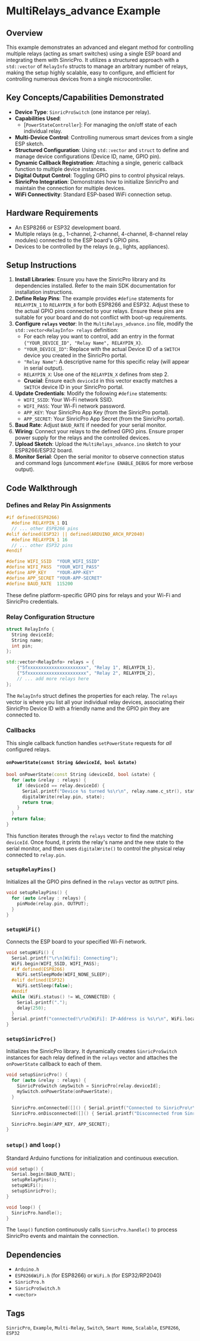 # MultiRelays_advance Example

## Overview
This example demonstrates an advanced and elegant method for controlling multiple relays (acting as smart switches) using a single ESP board and integrating them with SinricPro. It utilizes a structured approach with a `std::vector` of `RelayInfo` structs to manage an arbitrary number of relays, making the setup highly scalable, easy to configure, and efficient for controlling numerous devices from a single microcontroller.

## Key Concepts/Capabilities Demonstrated
*   **Device Type**: `SinricProSwitch` (one instance per relay).
*   **Capabilities Used**:
    *   [`PowerStateController`]: For managing the on/off state of each individual relay.
*   **Multi-Device Control**: Controlling numerous smart devices from a single ESP sketch.
*   **Structured Configuration**: Using `std::vector` and `struct` to define and manage device configurations (Device ID, name, GPIO pin).
*   **Dynamic Callback Registration**: Attaching a single, generic callback function to multiple device instances.
*   **Digital Output Control**: Toggling GPIO pins to control physical relays.
*   **SinricPro Integration**: Demonstrates how to initialize SinricPro and maintain the connection for multiple devices.
*   **WiFi Connectivity**: Standard ESP-based WiFi connection setup.

## Hardware Requirements
*   An ESP8266 or ESP32 development board.
*   Multiple relays (e.g., 1-channel, 2-channel, 4-channel, 8-channel relay modules) connected to the ESP board's GPIO pins.
*   Devices to be controlled by the relays (e.g., lights, appliances).

## Setup Instructions
1.  **Install Libraries**: Ensure you have the SinricPro library and its dependencies installed. Refer to the main SDK documentation for installation instructions.
2.  **Define Relay Pins**: The example provides `#define` statements for `RELAYPIN_1` to `RELAYPIN_8` for both ESP8266 and ESP32. Adjust these to the actual GPIO pins connected to your relays. Ensure these pins are suitable for your board and do not conflict with boot-up requirements.
3.  **Configure `relays` vector**: In the `MultiRelays_advance.ino` file, modify the `std::vector<RelayInfo> relays` definition:
    *   For each relay you want to control, add an entry in the format `{"YOUR_DEVICE_ID", "Relay Name", RELAYPIN_X}`.
    *   `"YOUR_DEVICE_ID"`: Replace with the actual Device ID of a `SWITCH` device you created in the SinricPro portal.
    *   `"Relay Name"`: A descriptive name for this specific relay (will appear in serial output).
    *   `RELAYPIN_X`: Use one of the `RELAYPIN_X` defines from step 2.
    *   **Crucial**: Ensure each `deviceId` in this vector exactly matches a `SWITCH` device ID in your SinricPro portal.
4.  **Update Credentials**: Modify the following `#define` statements:
    *   `WIFI_SSID`: Your Wi-Fi network SSID.
    *   `WIFI_PASS`: Your Wi-Fi network password.
    *   `APP_KEY`: Your SinricPro App Key (from the SinricPro portal).
    *   `APP_SECRET`: Your SinricPro App Secret (from the SinricPro portal).
5.  **Baud Rate**: Adjust `BAUD_RATE` if needed for your serial monitor.
6.  **Wiring**: Connect your relays to the defined GPIO pins. Ensure proper power supply for the relays and the controlled devices.
7.  **Upload Sketch**: Upload the `MultiRelays_advance.ino` sketch to your ESP8266/ESP32 board.
8.  **Monitor Serial**: Open the serial monitor to observe connection status and command logs (uncomment `#define ENABLE_DEBUG` for more verbose output).

## Code Walkthrough

### Defines and Relay Pin Assignments
```cpp
#if defined(ESP8266)
  #define RELAYPIN_1 D1
  // ... other ESP8266 pins
#elif defined(ESP32) || defined(ARDUINO_ARCH_RP2040)
  #define RELAYPIN_1 16
  // ... other ESP32 pins
#endif

#define WIFI_SSID  "YOUR_WIFI_SSID"
#define WIFI_PASS  "YOUR_WIFI_PASS"
#define APP_KEY    "YOUR-APP-KEY"    
#define APP_SECRET "YOUR-APP-SECRET" 
#define BAUD_RATE  115200              
```
These define platform-specific GPIO pins for relays and your Wi-Fi and SinricPro credentials.

### Relay Configuration Structure
```cpp
struct RelayInfo {
  String deviceId;
  String name;
  int pin;
};

std::vector<RelayInfo> relays = {
    {"5fxxxxxxxxxxxxxxxxxxxxxx", "Relay 1", RELAYPIN_1},
    {"5fxxxxxxxxxxxxxxxxxxxxxx", "Relay 2", RELAYPIN_2},
    // ... add more relays here
};
```
The `RelayInfo` struct defines the properties for each relay. The `relays` vector is where you list all your individual relay devices, associating their SinricPro Device ID with a friendly name and the GPIO pin they are connected to.

### Callbacks
This single callback function handles `setPowerState` requests for *all* configured relays.

#### `onPowerState(const String &deviceId, bool &state)`
```cpp
bool onPowerState(const String &deviceId, bool &state) {
  for (auto &relay : relays) {                                                            
    if (deviceId == relay.deviceId) {                                                       
      Serial.printf("Device %s turned %s\r\n", relay.name.c_str(), state ? "on" : "off");     
      digitalWrite(relay.pin, state);                                                         
      return true;                                                                            
    }
  }
  return false; 
}
```
This function iterates through the `relays` vector to find the matching `deviceId`. Once found, it prints the relay's name and the new state to the serial monitor, and then uses `digitalWrite()` to control the physical relay connected to `relay.pin`.

### `setupRelayPins()`
Initializes all the GPIO pins defined in the `relays` vector as `OUTPUT` pins.
```cpp
void setupRelayPins() {
  for (auto &relay : relays) {    
    pinMode(relay.pin, OUTPUT);     
  }
}
```

### `setupWiFi()`
Connects the ESP board to your specified Wi-Fi network.
```cpp
void setupWiFi() {
  Serial.printf("\r\n[Wifi]: Connecting");
  WiFi.begin(WIFI_SSID, WIFI_PASS);
  #if defined(ESP8266)
    WiFi.setSleepMode(WIFI_NONE_SLEEP); 
  #elif defined(ESP32)
    WiFi.setSleep(false); 
  #endif
  while (WiFi.status() != WL_CONNECTED) {
    Serial.printf(".");
    delay(250);
  }
  Serial.printf("connected!\r\n[WiFi]: IP-Address is %s\r\n", WiFi.localIP().toString().c_str());
}
```

### `setupSinricPro()`
Initializes the SinricPro library. It dynamically creates `SinricProSwitch` instances for each relay defined in the `relays` vector and attaches the `onPowerState` callback to each of them.
```cpp
void setupSinricPro() {
  for (auto &relay : relays) {                             
    SinricProSwitch &mySwitch = SinricPro[relay.deviceId];   
    mySwitch.onPowerState(onPowerState);                     
  }

  SinricPro.onConnected([]() { Serial.printf("Connected to SinricPro\r\n"); });
  SinricPro.onDisconnected([]() { Serial.printf("Disconnected from SinricPro\r\n"); });

  SinricPro.begin(APP_KEY, APP_SECRET);
}
```

### `setup()` and `loop()`
Standard Arduino functions for initialization and continuous execution.
```cpp
void setup() {
  Serial.begin(BAUD_RATE);
  setupRelayPins();
  setupWiFi();
  setupSinricPro();
}

void loop() {
  SinricPro.handle();
}
```

The `loop()` function continuously calls `SinricPro.handle()` to process SinricPro events and maintain the connection.

## Dependencies
*   `Arduino.h`
*   `ESP8266WiFi.h` (for ESP8266) or `WiFi.h` (for ESP32/RP2040)
*   `SinricPro.h`
*   `SinricProSwitch.h`
*   `<vector>`

## Tags
`SinricPro`, `Example`, `Multi-Relay`, `Switch`, `Smart Home`, `Scalable`, `ESP8266`, `ESP32`
